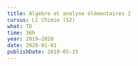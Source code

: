 ```yaml
---
title: Algèbre et analyse élémentaires 2
cursus: L1 Chimie (S2)
what: TD
time: 36h
year: 2019–2020
date: 2020-01-01
publishDate: 2019-05-15
---
```

